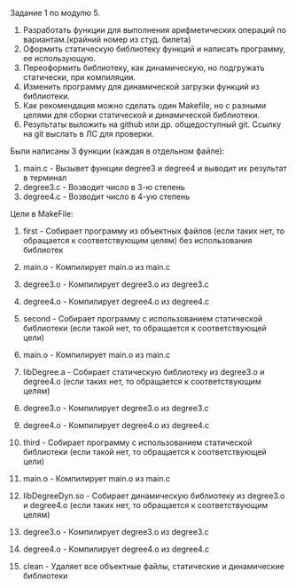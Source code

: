 Задание 1 по модулю 5. 
1. Разработать функции для выполнения арифметических операций по вариантам.(крайний номер из студ. билета) 
2. Оформить статическую библиотеку функций и написать программу, ее использующую.
3. Переоформить библиотеку, как динамическую, но подгружать статически, при компиляции.
4. Изменить программу для динамической загрузки функций из библиотеки.
5. Как рекомендация можно сделать один Makefile, но с разными целями для сборки статической и динамической библиотеки.
6. Результаты выложить на github или др. общедоступный git. Cсылку на git выслать в ЛС для проверки.

Были написаны 3 функции (каждая в отдельном файле):
1. main.c		- Вызывет функции degree3 и degree4 и выводит их результат в терминал
2. degree3.c		- Возводит число в 3-ю степень
3. degree4.c		- Возводит число в 4-ую степень

Цели в MakeFile:
1. first		- Собирает программу из объектных файлов (если таких нет, то обращается к соответствующим целям) без использования библиотек
2. main.o		- Компилирует main.o из main.c
3. degree3.o		- Компилирует degree3.o из degree3.c
4. degree4.o		- Компилирует degree4.o из degree4.c

5. second		- Собирает программу с использованием статической библиотеки (если такой нет, то обращается к соответствующей цели)
6. main.o		- Компилирует main.o из main.c
7. libDegree.a		- Собирает статическую библиотеку из degree3.o и degree4.o (если таких нет, то обращается к соответствующим целям)
8. degree3.o		- Компилирует degree3.o из degree3.c
9. degree4.o		- Компилирует degree4.o из degree4.c

10. third		- Собирает программу с использованием статической библиотеки (если такой нет, то обращается к соответствующей цели)
11. main.o		- Компилирует main.o из main.c
12. libDegreeDyn.so	- Собирает динамическую библиотеку из degree3.o и degree4.o (если таких нет, то обращается к соответствующим целям)
13. degree3.o		- Компилирует degree3.o из degree3.c
14. degree4.o		- Компилирует degree4.o из degree4.c
15. clean		- Удаляет все объектные файлы, статические и динамические библиотеки
